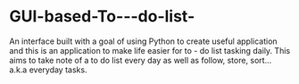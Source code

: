 # GUI-based-To---do-list-
An interface built with a goal of using Python to create useful application and this is an application to make life easier for to - do list tasking daily. This aims to take note of a to do list every day as well as follow, store, sort… a.k.a everyday tasks.

